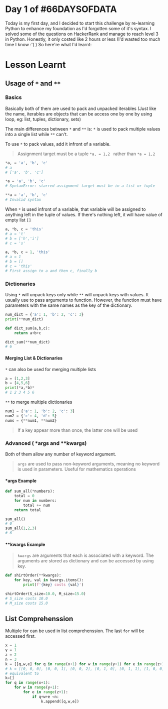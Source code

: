 # Day 1 of #66DAYSOFDATA
Today is my first day, and I decided to start this challenge by re-learning Python to enhance my foundation as I'd forgotten some of it's syntax.
I solved some of the questions on HackerRank and manage to reach level 3 in Python. Honestly, it only costed like 2 hours or less (I'd wasted too much time I know :'( )
So here're what I'd learnt:

# Lesson Learnt
## Usage of `*` and `**`
### Basics
Basically both of them are used to pack and unpacked iterables (Just like the name, iterables are objects that can be access one by one by using loop, eg: list, tuples, dictionary, sets)

The main differences between `*` and `**` is: `*` is used to pack multiple values into a single list while `**` can't.

To use `*` to pack values, add it infront of a variable. 
> Assignment target must be a tuple `*a, = 1,2 ` rather than `*a = 1,2`

```python
*a, = 'a', 'b', 'c'
# a
# ['a', 'b', 'c']

*a = 'a', 'b', 'c'
# SyntaxError: starred assignment target must be in a list or tuple

**a = 'a', 'b', 'c'
# Invalid syntax
```

When `*` is used infront of a variable, that variable will be assigned to anything left in the tuple of values. If there's nothing left, it will have value of empty list `[]`

```python
a, *b, c = 'this'
# a = 't'
# b = ['h','i']
# c = 's'

a, *b, c = 1, 'this'
# a = 1
# b = []
# c = 'this'
# First assign to a and then c, finally b
```

### Dictionaries
Using `*` will unpack keys only while `**` will unpack keys with values. It usually use to pass arguments to function. However, the function must have parameters with the same names as the key of the dictionary.

```python
num_dict = {'a': 1, 'b': 2, 'c': 3}
print(**num_dict)
```

```python
def dict_sum(a,b,c):
    return a+b+c

dict_sum(**num_dict)
# 6
```

#### Merging List & Dictionaries
`*` can also be used for merging multiple lists
```python
a = [1,2,3]
b = [4,5,6]
print(*a,*b)*
# 1 2 3 4 5 6
```

`**` to merge multiple dictionaries
```python
num1 = {'a': 1, 'b': 2, 'c': 3}
num2 = {'c': 4, 'd': 5}
nums = {**num1, **num2}
```
> If a key appear more than once, the latter one will be used




### Advanced ( *args and **kwargs)
Both of them allow any number of keyword argument.
  
> `args` are used to pass non-keyword arguments, meaning no keyword is used in parameters. Useful for mathematics operations

#### *args Example
```python
def sum_all(*numbers):
    total = 0
    for num in numbers:
        total += num
    return total

sum_all()
# 0
sum_all(1,2,3)
# 6
```

#### **kwargs Example
> `kwargs` are arguments that each is associated with a keyword. The arguments are stored as dictionary and can be accessed by using key.

```python
def shirtOrder(**kwargs):
    for key, val in kwargs.items():
        print(f'{key} costs {val}')

shirtOrder(S_size=10.0, M_size=15.0)
# S_size costs 10.0
# M_size costs 15.0
```

## List Comprehenssion
Multiple for can be used in list comprehenssion. The last `for` will be accessed first.

```python
x = 1
y = 1
z = 2
n = 3
k = [[q,w,e] for q in range(x+1) for w in range(y+1) for e in range(z+1) if q+w+e < n]
# k = [[0, 0, 0], [0, 0, 1], [0, 0, 2], [0, 1, 0], [0, 1, 1], [1, 0, 0], [1, 0, 1], [1, 1, 0]]
# equivalent to
k=[]
for q in range(x+1):
    for w in range(y+1):
        for e in range(z+1):
            if q+w+e <n:
                k.append([q,w,e])
```